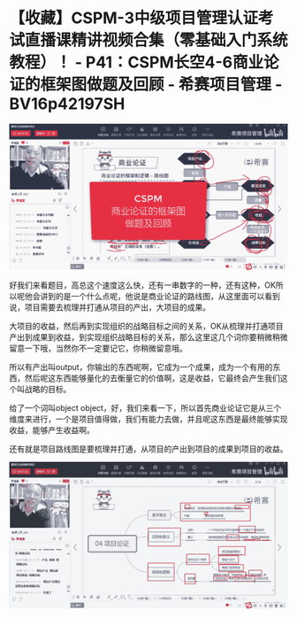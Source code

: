 # 【收藏】CSPM-3中级项目管理认证考试直播课精讲视频合集（零基础入门系统教程）！ - P41：CSPM长空4-6商业论证的框架图做题及回顾 - 希赛项目管理 - BV16p42197SH

![](img/d7d55141cb6caece13f358b3a3c88a07_0.png)

好我们来看题目，高总这个速度这么快，还有一串数字的一种，还有这种，OK所以呢他会讲到的是一个什么点呢，他说是商业论证的路线图，从这里面可以看到说，项目需要去梳理并打通从项目的产出，大项目的成果。

大项目的收益，然后再到实现组织的战略目标之间的关系，OK从梳理并打通项目产出到成果到收益，到实现组织战略目标的关系，那么这里这几个词你要稍微稍微留意一下哦，当然你不一定要记它，你稍微留意哦。

所以有产出叫output，你输出的东西呢啊，它成为一个成果，成为一个有用的东西，然后呢这东西能够量化的去衡量它的价值啊，这是收益，它最终会产生我们这个叫战略的目标。

给了一个词叫object object，好，我们来看一下，所以首先商业论证它是从三个维度来进行，一个是项目值得做，我们有能力去做，并且呢这东西是最终能够实现收益，能够产生收益啊。

还有就是项目路线图是要梳理并打通，从项目的产出到项目的成果到项目的收益。

![](img/d7d55141cb6caece13f358b3a3c88a07_2.png)
